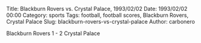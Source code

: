 Title: Blackburn Rovers vs. Crystal Palace, 1993/02/02
Date: 1993/02/02 00:00
Category: sports
Tags: football, football scores, Blackburn Rovers, Crystal Palace
Slug: blackburn-rovers-vs-crystal-palace
Author: carbonero


Blackburn Rovers 1 - 2 Crystal Palace

